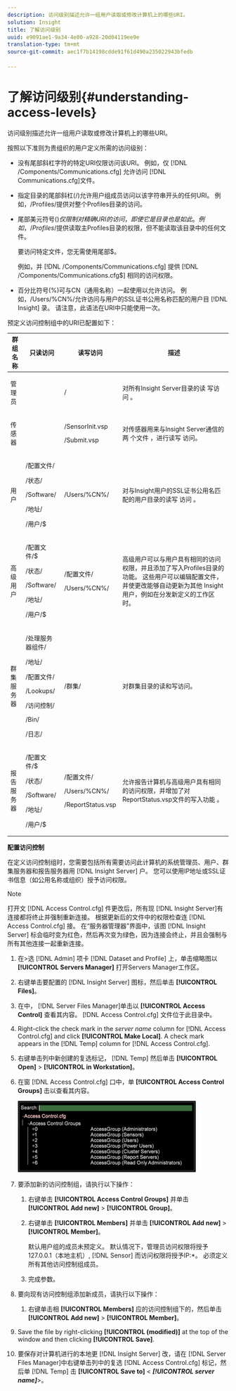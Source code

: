 ```yaml
---
description: 访问级别描述允许一组用户读取或修改计算机上的哪些URI。
solution: Insight
title: 了解访问级别
uuid: e9091ae1-9a34-4e00-a928-20d04119ee9e
translation-type: tm+mt
source-git-commit: aec1f7b14198cdde91f61d490a235022943bfedb

---
```



# 了解访问级别{#understanding-access-levels}

访问级别描述允许一组用户读取或修改计算机上的哪些URI。

按照以下准则为贵组织的用户定义所需的访问级别：

* 没有尾部斜杠字符的特定URI仅限访问该URI。 例如，仅 [!DNL /Components/Communications.cfg] 允许访问 [!DNL Communications.cfg]文件。

* 指定目录的尾部斜杠(/)允许用户组成员访问以该字符串开头的任何URI。 例如，/Profiles/提供对整个Profiles目录的访问。
* 尾部美元符号($)仅限制对精确URI的访问，即使它是目录也是如此。 例如，/Profiles/$提供读取主Profiles目录的权限，但不能读取该目录中的任何文件。

   要访问特定文件，您无需使用尾部$。

   例如，并 [!DNL /Components/Communications.cfg] 提供 [!DNL /Components/Communications.cfg$] 相同的访问权限。

* 百分比符号(%)可与CN（通用名称）一起使用以允许访问。 例如，/Users/%CN%/允许访问与用户的SSL证书公用名称匹配的用户目 [!DNL Insight] 录。 请注意，此语法在URI中只能使用一次。

预定义访问控制组中的URI已配置如下：

<table id="table_8E6FDD741BF24E2DAD96A2919FAE6C7F"> 
 <thead> 
  <tr> 
   <th colname="col1" class="entry"> 群组名称 </th> 
   <th colname="col2" class="entry"> 只读访问 </th> 
   <th colname="col3" class="entry"> 读写访问 </th> 
   <th colname="col4" class="entry"> 描述 </th> 
  </tr> 
 </thead>
 <tbody> 
  <tr> 
   <td colname="col1"> <p>管理员 </p> </td> 
   <td colname="col2"> </td> 
   <td colname="col3"> <p>/ </p> </td> 
   <td colname="col4"> <p>对所有Insight Server目录的读 <span class="keyword"> 写访问</span> 。 </p> </td> 
  </tr> 
  <tr> 
   <td colname="col1"> <p>传感器 </p> </td> 
   <td colname="col2"> </td> 
   <td colname="col3"> <p>/SensorInit.vsp </p> <p>/Submit.vsp </p> </td> 
   <td colname="col4"> <p>对传感器用来与Insight Server通信的两 <span class="wintitle"> 个文件</span> ，进行读写 <span class="keyword"> 访问</span>。 </p> </td> 
  </tr> 
  <tr> 
   <td colname="col1"> <p>用户 </p> </td> 
   <td colname="col2"> <p>/配置文件/ </p> <p>/状态/ </p> <p>/Software/ </p> <p>/地址/ </p> <p>/用户/$ </p> </td> 
   <td colname="col3"> /Users/%CN%/ </td> 
   <td colname="col4"> <p>对与Insight用户的SSL证书公用名匹配的用户目录的读写 <span class="keyword"> 访问</span> 。 </p> </td> 
  </tr> 
  <tr> 
   <td colname="col1"> <p>高级用户 </p> </td> 
   <td colname="col2"> <p>/配置文件/$ </p> <p>/状态/ </p> <p>/Software/ </p> <p>/地址/ </p> <p>/用户/$ </p> </td> 
   <td colname="col3"> <p>/配置文件/ </p> <p>/Users/%CN%/ </p> </td> 
   <td colname="col4"> <p>高级用户可以与用户具有相同的访问权限，并且添加了写入Profiles目录的功能。 这些用户可以编辑配置文件，并使更改能够自动更新为其他 <span class="keyword"> Insight</span> 用户，例如在分发新定义的工作区时。 </p> </td> 
  </tr> 
  <tr> 
   <td colname="col1"> <p>群集服务器 </p> </td> 
   <td colname="col2"> <p>/处理服务器组件/ </p> <p>/地址/ </p> <p>/配置文件/ </p> <p>/Lookups/ </p> <p>/访问控制/ </p> <p>/Bin/ </p> <p>/日志/ </p> </td> 
   <td colname="col3"> <p>/群集/ </p> </td> 
   <td colname="col4"> <p>对群集目录的读和写访问。 </p> </td> 
  </tr> 
  <tr> 
   <td colname="col1"> <p>报告服务器 </p> </td> 
   <td colname="col2"> <p>/配置文件/$ </p> <p>/状态/ </p> <p>/Software/ </p> <p>/地址/ </p> <p>/用户/$ </p> </td> 
   <td colname="col3"> <p>/配置文件/ </p> <p>/Users/%CN%/ </p> <p>/ReportStatus.vsp </p> </td> 
   <td colname="col4"> <p>允许报告计算机与高级用户具有相同的访问权限，并增加了对 <span class="filepath"> ReportStatus.vsp文件的写入功能</span> 。 </p> </td> 
  </tr> 
 </tbody> 
</table>

**配置访问控制**

在定义访问控制组时，您需要包括所有需要访问此计算机的系统管理员、用户、群集服务器和报告服务器用 [!DNL Insight Server] 户。 您可以使用IP地址或SSL证书信息（如公用名称或组织）授予访问权限。

>[!NOTE]
>
>打开文 [!DNL Access Control.cfg] 件更改后，所有现 [!DNL Insight Server]有连接都将终止并强制重新连接。 根据更新后的文件中的权限检查连 [!DNL Access Control.cfg] 接。 在“服务器管理器”界面中，该图 [!DNL Insight Server] 标会临时变为红色，然后再次变为绿色，因为连接会终止，并且会强制与所有其他连接一起重新连接。

1. 在>选 [!DNL Admin] 项卡 [!DNL Dataset and Profile] 上，单击缩略图以 **[!UICONTROL Servers Manager]** 打开Servers Manager工作区。

1. 右键单击要配置的 [!DNL Insight Server] 图标，然后单击 **[!UICONTROL Files]**。

1. 在中， [!DNL Server Files Manager]单击以 **[!UICONTROL Access Control]** 查看其内容。 [!DNL Access Control.cfg] 文件位于此目录中。

1. Right-click the check mark in the *server name* column for [!DNL Access Control.cfg] and click **[!UICONTROL Make Local]**. A check mark appears in the [!DNL Temp] column for [!DNL Access Control.cfg].

1. 右键单击列中新创建的复选标记， [!DNL Temp] 然后单击 **[!UICONTROL Open]** > **[!UICONTROL in Workstation]**。

1. 在窗 [!DNL Access Control.cfg] 口中，单 **[!UICONTROL Access Control Groups]** 击以查看其内容。

   ![](assets/access_ctrl_cfg.png)

1. 要添加新的访问控制组，请执行以下操作：

   1. 右键单击 **[!UICONTROL Access Control Groups]** 并单击 **[!UICONTROL Add new]** > **[!UICONTROL Group]**。

   1. 右键单击 **[!UICONTROL Members]** 并单击 **[!UICONTROL Add new]** > **[!UICONTROL Member]**。

      默认用户组的成员未预定义。 默认情况下，管理员访问权限将授予127.0.0.1（本地主机）, [!DNL Sensor] 而访问权限将授予IP:*。 必须定义所有其他访问控制组成员。

   1. 完成参数。

1. 要向现有访问控制组添加新成员，请执行以下操作：

   1. 右键单击相 **[!UICONTROL Members]** 应的访问控制组下的，然后单击 **[!UICONTROL Add new]** > **[!UICONTROL Member]**。

1. Save the file by right-clicking **[!UICONTROL (modified)]** at the top of the window and then clicking **[!UICONTROL Save]**.

1. 要保存对计算机进行的本地更 [!DNL Insight Server] 改，请在 [!DNL Server Files Manager]中右键单击列中的复选 [!DNL Access Control.cfg] 标记，然后单 [!DNL Temp] 击 **[!UICONTROL Save to]** &lt; ***[!UICONTROL server name]***>。

